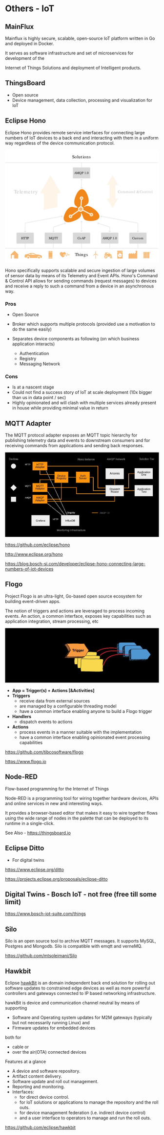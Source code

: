 # Others - IoT

## MainFlux

Mainflux is highly secure, scalable, open-source IoT platform written in Go and deployed in Docker.

It serves as software infrastructure and set of microservices for development of the

Internet of Things Solutions and deployment of Intelligent products.

## ThingsBoard

- Open source
- Device management, data collection, processing and visualization for IoT

## Eclipse Hono

Eclipse Hono provides remote service interfaces for connecting large numbers of IoT devices to a back end and interacting with them in a uniform way regardless of the device communication protocol.

![image](../../media/Technologies-Others-Others-IoT-image1.jpg)

Hono specifically supports scalable and secure ingestion of large volumes of sensor data by means of its Telemetry and Event APIs. Hono's Command & Control API allows for sending commands (request messages) to devices and receive a reply to such a command from a device in an asynchronous way.

### Pros

- Open Source
- Broker which supports multiple protocols (provided use a motivation to do the same easily)
- Separates device components as following (on which business application interacts)

    - Authentication
    - Registry
    - Messaging Network

### Cons

- Is at a nascent stage
- Could not find a success story of IoT at scale deployment (10x bigger than us in data point / sec)
- Highly opinionated and will clash with multiple services already present in house while providing minimal value in return

## MQTT Adapter

The MQTT protocol adapter exposes an MQTT topic hierarchy for publishing telemetry data and events to downstream consumers and for receiving commands from applications and sending back responses.

![image](../../media/Technologies-Others-Others-IoT-image2.jpg)

https://github.com/eclipse/hono

http://www.eclipse.org/hono

https://blog.bosch-si.com/developer/eclipse-hono-connecting-large-numbers-of-iot-devices

## Flogo

Project Flogo is an ultra-light, Go-based open source ecosystem for building event-driven apps.

The notion of triggers and actions are leveraged to process incoming events. An action, a common interface, exposes key capabilities such as application integration, stream processing, etc

![image](../../media/Technologies-Others-Others-IoT-image3.jpg)

- **App = Trigger(s) + Actions [&Activities]**
- **Triggers**
    - receive data from external sources
    - are managed by a configurable threading model
    - have a common interface enabling anyone to build a Flogo trigger
- **Handlers**
    - dispatch events to actions
- **Actions**
    - process events in a manner suitable with the implementation
    - have a common interface enabling opinionated event processing capabilities

https://github.com/tibcosoftware/flogo

https://www.flogo.io

## Node-RED

Flow-based programming for the Internet of Things

Node-RED is a programming tool for wiring together hardware devices, APIs and online services in new and interesting ways.

It provides a browser-based editor that makes it easy to wire together flows using the wide range of nodes in the palette that can be deployed to its runtime in a single-click.

See Also - https://thingsboard.io

## Eclipse Ditto

- For digital twins

https://www.eclipse.org/ditto

https://projects.eclipse.org/proposals/eclipse-ditto

## Digital Twins - Bosch IoT - not free (free till some limit)

https://www.bosch-iot-suite.com/things

## Silo

Silo is an open source tool to archive MQTT messages. It supports MySQL, Postgres and Mongodb. Silo is compatible with emqtt and verneMQ.

https://github.com/mtsoleimani/Silo

## Hawkbit

Eclipse [hawkBit](http://www.eclipse.org/hawkbit/index.html) is an domain independent back end solution for rolling out software updates to constrained edge devices as well as more powerful controllers and gateways connected to IP based networking infrastructure.

hawkBit is device and communication channel neutral by means of supporting

- Software and Operating system updates for M2M gateways (typically but not necessarily running Linux) and
- Firmware updates for embedded devices

both for

- cable or
- over the air(OTA) connected devices

Features at a glance

- A device and software repository.
- Artifact content delivery.
- Software update and roll out management.
- Reporting and monitoring.
- Interfaces:
    - for direct device control.
    - for IoT solutions or applications to manage the repository and the roll outs.
    - for device management federation (i.e. indirect device control)
    - and a user interface to operators to manage and run the roll outs.

https://github.com/eclipse/hawkbit
